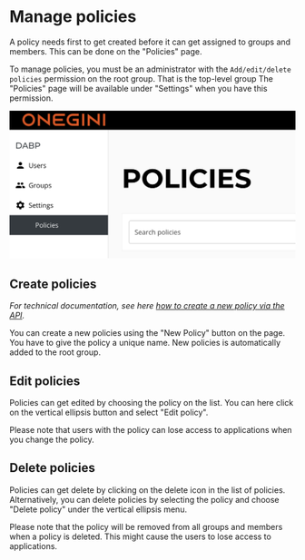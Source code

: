 # Manage policies

A policy needs first to get created before it can get assigned to groups and members.
This can be done on the "Policies"   page. 

To manage policies, you must be an administrator with the `Add/edit/delete policies` permission on the root group. 
That is the top-level group 
The "Policies" page will be available under "Settings" when you have this permission.

![Policies page](../../img/policies-page.png)

## Create policies
*For technical documentation, see here [how to create a new policy via the API](../technical/create-policy-via-api.md).*

You can create a new policies using the "New Policy" button on the page. You have to give the policy a unique name.
New policies is automatically added to the root group.

## Edit policies
Policies can get edited by choosing the policy on the list. 
You can here click on the vertical ellipsis button and select "Edit policy".

Please note that users with the policy can lose access to applications when you change the policy.

## Delete policies 
Policies can get delete by clicking on the delete icon in the list of policies.
Alternatively, you can delete policies by selecting the policy and choose "Delete policy" under the vertical ellipsis menu.

Please note that the policy will be removed from all groups and members when a policy is deleted.
This might cause the users to lose access to applications. 

